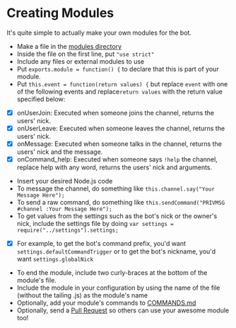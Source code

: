 # Creating Modules
It's quite simple to actually make your own modules for the bot.
- Make a file in the [modules directory](https://github.com/LifeMushroom/Modular-Node.js-IRC-Bot/tree/master/modules)
- Inside the file on the first line, put ```"use strict"```
- Include any files or external modules to use
- Put ```exports.module = function() {``` to declare that this is part of your module.
- Put ```this.event = function(return values) {``` but replace ```event``` with one of the following events and replace```return values``` with the return value specified below:
 - [x] onUserJoin: Executed when someone joins the channel, returns the users' nick.
 - [x] onUserLeave: Executed when someone leaves the channel, returns the users' nick.
 - [x] onMessage: Executed when someone talks in the channel, returns the users' nick and the message.
 - [x] onCommand_help: Executed when someone says ```!help``` the channel, replace help with any word, returns the users' nick and arguments.
- Insert your desired Node.js code
- To message the channel, do something like ```this.channel.say("Your Message Here");```
- To send a raw command, do something like ```this.sendCommand("PRIVMSG #channel :Your Message Here");```
- To get values from the settings such as the bot's nick or the owner's nick, include the settings file by doing ```var settings = require("../settings").settings;```
 - [x] For example, to get the bot's command prefix, you'd want ```settings.defaultCommandTrigger``` or to get the bot's nickname, you'd want ```settings.globalNick```
- To end the module, include two curly-braces at the bottom of the module's file.
- Include the module in your configuration by using the name of the file (without the tailing .js) as the module's name
- Optionally, add your module's commands to [COMMANDS.md](https://github.com/LifeMushroom/Modular-Node.js-IRC-Bot/blob/master/COMMANDS.md)
- Optionally, send a [Pull Request](https://github.com/LifeMushroom/Modular-Node.js-IRC-Bot/pulls) so others can use your awesome module too!
